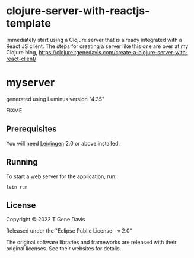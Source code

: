 # clojure-server-with-reactjs-template
Immediately start using a Clojure server that is already integrated with a React JS client. The steps for creating a server like this one are over at my Clojure blog, https://clojure.tgenedavis.com/create-a-clojure-server-with-react-client/

# myserver

generated using Luminus version "4.35"

FIXME

## Prerequisites

You will need [Leiningen][1] 2.0 or above installed.

[1]: https://github.com/technomancy/leiningen

## Running

To start a web server for the application, run:

    lein run 

## License

Copyright © 2022 T Gene Davis

Released under the "Eclipse Public License - v 2.0"

The original software libraries and frameworks are released with their original licenses. See their websites for details.

